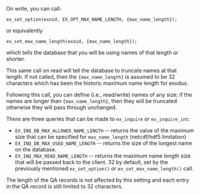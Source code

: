 On write, you can call:

   ```
   ex_set_option(exoid, EX_OPT_MAX_NAME_LENGTH, {max_name_length});
   ```

 or equivalently

   ```
   ex_set_max_name_length(exoid, {max_name_length});
   ```

which tells the database that you will be using names of that length or shorter.

This same call on read will tell the database to truncate names at
that length. If not called, then the `{max_name_length}` is assumed to
be 32 characters which has been the historic maximum name length for
exodus.

Following this call, you can define (i.e., read/write) names of any
size; if the names are longer than `{max_name_length}`, then they will be truncated otherwise they will pass through unchanged.

There are three queries that can be made to `ex_inquire` or
`ex_inquire_int`: 

* `EX_INQ_DB_MAX_ALLOWED_NAME_LENGTH` -- returns the value of the
  maximum size that can be specified for `max_name_length`
  (netcdf/hdf5 limitation)
* `EX_INQ_DB_MAX_USED_NAME_LENGTH` -- returns the size of the longest
  name on the database.
* `EX_INQ_MAX_READ_NAME_LENGTH` -- returns the maximum name length
  size that will be passed back to the client. 32 by default,
  set by the previously mentioned `ex_set_option()` or
  `ex_set_max_name_length()` call.
  
The length of the QA records is not affected by this setting and each entry in the QA record is still limited to 32 characters.
